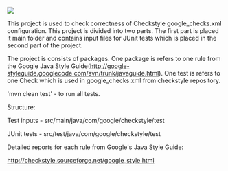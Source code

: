 [![][travis img]][travis]

This project is used to check correctness of Checkstyle google_checks.xml configuration. This project is divided into two parts. The first part is placed it main folder and contains input files for JUnit tests which is placed in the second part of the project. 

The project is consists of packages. One package is refers to one rule from the Google Java Style Guide(http://google-styleguide.googlecode.com/svn/trunk/javaguide.html). One test is refers to one Check which is used in google_checks.xml from checkstyle repository.
  
'mvn clean test' - to run all tests.

Structure: 

Test inputs - src/main/java/com/google/checkstyle/test

JUnit tests - src/test/java/com/google/checkstyle/test

Detailed reports for each rule from Google's Java Style Guide:

http://checkstyle.sourceforge.net/google_style.html

[travis]:https://travis-ci.org/checkstyle/google-style-config-test
[travis img]:https://travis-ci.org/checkstyle/google-style-config-test.svg?branch=master
 
